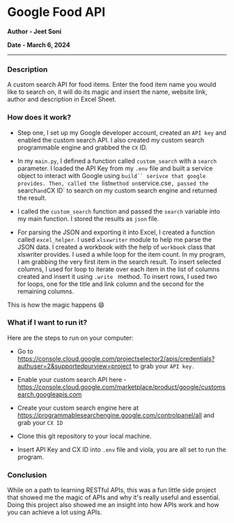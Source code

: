 # Google Food API
**Author - Jeet Soni**

**Date - March 6, 2024**

---

### **Description**

A custom search API for food items. Enter the food item name you would like to search on, it will do its magic and insert the name, website link, author and description in Excel Sheet.

### **How does it work?**

* Step one, I set up my Google developer account, created an `API key` and enabled the custom search API. I also created my custom search programmable engine and grabbed the `CX` ID. 

* In my `main.py`, I defined a function called `custom_search` with a `search` parameter. I loaded the API Key from my `.env` file and built a service object to interact with Google using `build`` serivce that google provides. Then, called the `list` method on `service.cse`, passed the `search` and `CX ID` to search on my custom search engine and returned the result.

* I called the `custom_search` function and passed the `search` variable into my main function. I stored the results as `json` file. 

* For parsing the JSON and exporting it into Excel, I created a function called `excel_helper`. I used `xlsxwriter` module to help me parse the JSON data. I created a workbook with the help of `workbook` class that xlswriter provides. I used a while loop for the item count. In my program, I am grabbing the very first item in the search result. To insert selected columns, I used for loop to iterate over each item in the list of columns created and insert it using `.write ` method. To insert rows, I used two for loops, one for the title and link column and the second for the remaining columns.

This is how the magic happens 😄

### **What if I want to run it?**

Here are the steps to run on your computer: 

* Go to https://console.cloud.google.com/projectselector2/apis/credentials?authuser=2&supportedpurview=project to grab your `API key.  `

* Enable your custom search API here - https://console.cloud.google.com/marketplace/product/google/customsearch.googleapis.com

* Create your custom search engine here at https://programmablesearchengine.google.com/controlpanel/all and grab your `CX ID`

* Clone this git repository to your local machine. 

* Insert API Key and CX ID into `.env` file and viola, you are all set to run the program.

### **Conclusion**

While on a path to learning RESTful APIs, this was a fun little side project that showed me the magic of APIs and why it's really useful and essential. Doing this project also showed me an insight into how APIs work and how you can achieve a lot using APIs. 









